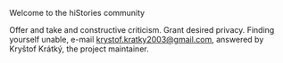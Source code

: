 Welcome to the hiStories community

Offer and take and constructive criticism. Grant desired privacy.
Finding yourself unable, e-mail krystof.kratky2003@gmail.com, answered by Kryštof Krátký, the project maintainer.
